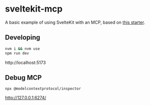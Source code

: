 # sveltekit-mcp

A basic example of using SvelteKit with an MCP, based on [this starter](https://github.com/axel-rock/sveltekit-mcp-starter).

## Developing

```bash
nvm i && nvm use
npm run dev
```

http://localhost:5173

## Debug MCP

```
npx @modelcontextprotocol/inspector
```

http://127.0.0.1:6274/
